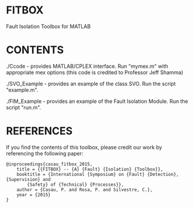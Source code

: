 FITBOX
======

Fault Isolation Toolbox for MATLAB

CONTENTS
=========

./Ccode - provides MATLAB/CPLEX interface. Run "mymex.m" with appropriate mex options (this code is credited to Professor Jeff Shamma)

./SVO_Example - provides an example of the class SVO. Run the script "example.m". 

./FIM_Example - provides an example of the Fault Isolation Module. Run the script "run.m".

REFERENCES
=========

If you find the contents of this toolbox, please credit our work by referencing the following paper:
```
@inproceedings{casau_fitbox_2015,
	title = {{FITBOX} -- {A} {Fault} {Isolation} {Toolbox}},
	booktitle = {International {Symposium} on {Fault} {Detection}, {Supervision} and
		{Safety} of {Technical} {Processes}},
	author = {Casau, P. and Rosa, P. and Silvestre, C.},
	year = {2015}
}
```
